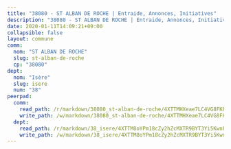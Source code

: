 ```yaml
---
title: "38080 - ST ALBAN DE ROCHE | Entraide, Annonces, Initiatives"
description: "38080 - ST ALBAN DE ROCHE | Entraide, Annonces, Initiatives"
date: 2020-01-11T14:09:21+09:00
collapsible: false
layout: commune
comm:
  nom: "ST ALBAN DE ROCHE"
  slug: st-alban-de-roche
  cp: "38080"
dept:
  nom: "Isère"
  slug: isere
  num: "38"
peerpad:
  comm:
    read_path: /r/markdown/38080_st-alban-de-roche/4XTTMHXeae7LC4VG8FKPdosEwFiMX7MQxCKwf2ax9Rg9URXSP
    write_path: /w/markdown/38080_st-alban-de-roche/4XTTMHXeae7LC4VG8FKPdosEwFiMX7MQxCKwf2ax9Rg9URXSP-K3TgU4eWuNEdqRQZ2kEXiFLdpzDPKb8oPfvhjUSyKFi9qdwPZBYgker6o3VN222cDGor5766egPeuZREFBxbJ5RNie9he2UqGdgNJde2fDWjDrcA1yg2hiHXqDrZbBhUQn2sXZR9
  dept:
    read_path: /r/markdown/38_isere/4XTTM8oYPm18cZy2hZcMXTR9BYT3Yi5KwnFvpXu1TXaRq7Q3V
    write_path: /w/markdown/38_isere/4XTTM8oYPm18cZy2hZcMXTR9BYT3Yi5KwnFvpXu1TXaRq7Q3V-K3TgUoSzs2JpJwfbzBvgU8N95mHo7JXz7NbEctNRM3EDb2iYHA4maKm3pRQwmboULLPnLFTEhRgTawPTWpmxTxKbTwDgAEzA9tUHjpudQTWdKWfdVSegAo77eCwhXTaVG7AyUZEs
---
```


